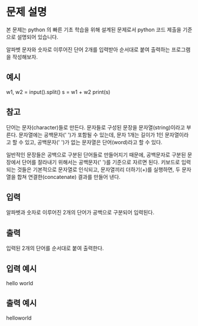 # 문제 설명

본 문제는 python 의 빠른 기초 학습을 위해 설계된 문제로서 python 코드 제출을 기준으로 설명되어 있습니다.

알파벳 문자와 숫자로 이루어진 단어 2개를 입력받아
순서대로 붙여 출력하는 프로그램을 작성해보자.

## 예시

w1, w2 = input().split()
s = w1 + w2
print(s)

## 참고

단어는 문자(character)들로 만든다.
문자들로 구성된 문장을 문자열(string)이라고 부른다.
문자열에는 공백문자(' ')가 포함될 수 있는데,
문자 1개는 길이가 1인 문자열이라고 할 수 있고, 공백문자(' ')가 없는 문자열은 단어(word)라고 할 수 있다.

일반적인 문장들은 공백으로 구분된 단어들로 만들어지기 때문에,
공백문자로 구분된 문장에서 단어를 잘라내기 위해서는 공백문자(' ')를 기준으로 자르면 된다.
키보드로 입력되는 것들은 기본적으로 문자열로 인식되고, 문자열끼리 더하기(+)를 실행하면,
두 문자열을 합쳐 연결한(concatenate) 결과를 만들어 낸다.

## 입력

알파벳과 숫자로 이루어진 2개의 단어가 공백으로 구분되어 입력된다.

## 출력

입력된 2개의 단어를 순서대로 붙여 출력한다.

## 입력 예시

hello world

## 출력 예시

helloworld

